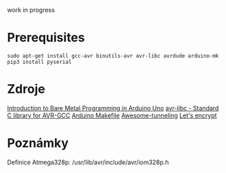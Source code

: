 work in progress

# Prerequisites

`sudo apt-get install gcc-avr binutils-avr avr-libc avrdude arduino-mk`
`pip3 install pyserial`

# Zdroje

[Introduction to Bare Metal Programming in Arduino Uno](https://create.arduino.cc/projecthub/milanistef/introduction-to-bare-metal-programming-in-arduino-uno-f3e2b4)
[avr-libc - Standard C library for AVR-GCC](https://www.nongnu.org/avr-libc/user-manual/modules.html)
[Arduino Makefile](https://github.com/sudar/Arduino-Makefile)
[Awesome-tunneling](https://github.com/anderspitman/awesome-tunneling)
[Let's encrypt](https://certbot.eff.org/instructions?ws=nginx&os=debianbuster)

# Poznámky

Definice Atmega328p: /usr/lib/avr/include/avr/iom328p.h